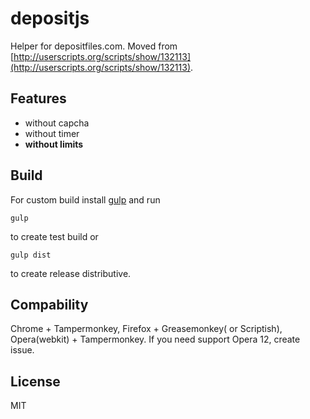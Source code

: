 depositjs
=========

Helper for depositfiles.com. Moved from [http://userscripts.org/scripts/show/132113](http://userscripts.org/scripts/show/132113). 

## Features
- without capcha
- without timer
- **without limits**

## Build 
For custom build install [gulp](http://gulpjs.com/) and run
```
gulp
```
to create test build or
```
gulp dist
```
to create release distributive.

## Compability
Chrome + Tampermonkey, Firefox + Greasemonkey( or Scriptish), Opera(webkit) + Tampermonkey. If you need support Opera 12, create issue.

## License 
MIT


